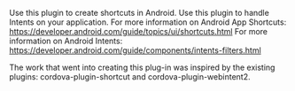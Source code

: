 
Use this plugin to create shortcuts in Android. Use this plugin to handle Intents on your application.
For more information on Android App Shortcuts: https://developer.android.com/guide/topics/ui/shortcuts.html
For more information on Android Intents: https://developer.android.com/guide/components/intents-filters.html

The work that went into creating this plug-in was inspired by the existing plugins: cordova-plugin-shortcut and cordova-plugin-webintent2.
